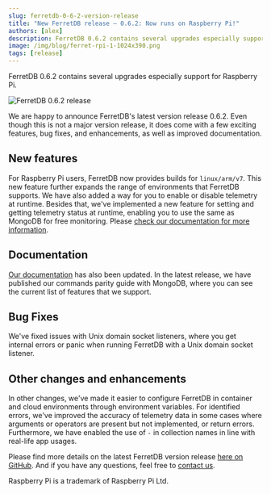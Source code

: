 ```yaml
---
slug: ferretdb-0-6-2-version-release
title: "New FerretDB release – 0.6.2: Now runs on Raspberry Pi!"
authors: [alex]
description: FerretDB 0.6.2 contains several upgrades especially support for Raspberry Pi.
image: /img/blog/ferret-rpi-1-1024x390.png
tags: [release]
---
```


FerretDB 0.6.2 contains several upgrades especially support for Raspberry Pi.

![FerretDB 0.6.2 release](/img/blog/ferret-rpi-1-1024x390.png)

<!--truncate-->

We are happy to announce FerretDB's latest version release 0.6.2.
Even though this is not a major version release, it does come with a few exciting features, bug fixes, and enhancements, as well as improved documentation.

<!--truncate-->

## New features

For Raspberry Pi users, FerretDB now provides builds for `linux/arm/v7`.
This new feature further expands the range of environments that FerretDB supports.
We have also added a way for you to enable or disable telemetry at runtime.
Besides that, we've implemented a new feature for setting and getting telemetry status at runtime, enabling you to use the same as MongoDB for free monitoring.
Please [check our documentation for more information](https://docs.ferretdb.io/telemetry/#enable-telemetry).

## Documentation

[Our documentation](https://docs.ferretdb.io) has also been updated.
In the latest release, we have published our commands parity guide with MongoDB, where you can see the current list of features that we support.

## Bug Fixes

We've fixed issues with Unix domain socket listeners, where you get internal errors or panic when running FerretDB with a Unix domain socket listener.

## Other changes and enhancements

In other changes, we've made it easier to configure FerretDB in container and cloud environments through environment variables.
For identified errors, we've improved the accuracy of telemetry data in some cases where arguments or operators are present but not implemented, or return errors.
Furthermore, we have enabled the use of `-` in collection names in line with real-life app usages.

Please find more details on the latest FerretDB version release [here on GitHub](https://github.com/FerretDB/FerretDB/releases).
And if you have any questions, feel free to [contact us](https://docs.ferretdb.io/#community).

Raspberry Pi is a trademark of Raspberry Pi Ltd.
